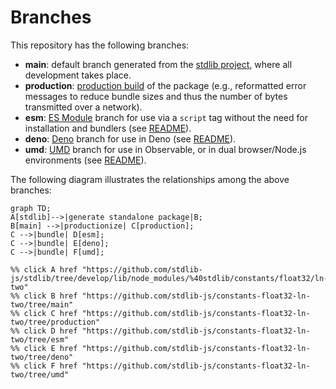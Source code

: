 <!--

@license Apache-2.0

Copyright (c) 2022 The Stdlib Authors.

Licensed under the Apache License, Version 2.0 (the "License");
you may not use this file except in compliance with the License.
You may obtain a copy of the License at

    http://www.apache.org/licenses/LICENSE-2.0

Unless required by applicable law or agreed to in writing, software
distributed under the License is distributed on an "AS IS" BASIS,
WITHOUT WARRANTIES OR CONDITIONS OF ANY KIND, either express or implied.
See the License for the specific language governing permissions and
limitations under the License.

-->

# Branches

This repository has the following branches:

-   **main**: default branch generated from the [stdlib project][stdlib-url], where all development takes place.
-   **production**: [production build][production-url] of the package (e.g., reformatted error messages to reduce bundle sizes and thus the number of bytes transmitted over a network).
-   **esm**: [ES Module][esm-url] branch for use via a `script` tag without the need for installation and bundlers (see [README][esm-readme]).
-   **deno**: [Deno][deno-url] branch for use in Deno (see [README][deno-readme]).
-   **umd**: [UMD][umd-url] branch for use in Observable, or in dual browser/Node.js environments (see [README][umd-readme]).

The following diagram illustrates the relationships among the above branches:

```mermaid
graph TD;
A[stdlib]-->|generate standalone package|B;
B[main] -->|productionize| C[production];
C -->|bundle| D[esm];
C -->|bundle| E[deno];
C -->|bundle| F[umd];

%% click A href "https://github.com/stdlib-js/stdlib/tree/develop/lib/node_modules/%40stdlib/constants/float32/ln-two"
%% click B href "https://github.com/stdlib-js/constants-float32-ln-two/tree/main"
%% click C href "https://github.com/stdlib-js/constants-float32-ln-two/tree/production"
%% click D href "https://github.com/stdlib-js/constants-float32-ln-two/tree/esm"
%% click E href "https://github.com/stdlib-js/constants-float32-ln-two/tree/deno"
%% click F href "https://github.com/stdlib-js/constants-float32-ln-two/tree/umd"
```

[stdlib-url]: https://github.com/stdlib-js/stdlib/tree/develop/lib/node_modules/%40stdlib/constants/float32/ln-two
[production-url]: https://github.com/stdlib-js/constants-float32-ln-two/tree/production
[deno-url]: https://github.com/stdlib-js/constants-float32-ln-two/tree/deno
[deno-readme]: https://github.com/stdlib-js/constants-float32-ln-two/blob/deno/README.md
[umd-url]: https://github.com/stdlib-js/constants-float32-ln-two/tree/umd
[umd-readme]: https://github.com/stdlib-js/constants-float32-ln-two/blob/umd/README.md
[esm-url]: https://github.com/stdlib-js/constants-float32-ln-two/tree/esm
[esm-readme]: https://github.com/stdlib-js/constants-float32-ln-two/blob/esm/README.md